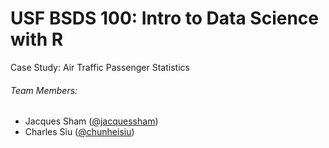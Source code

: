 # USF BSDS 100: Intro to Data Science with R
Case Study: Air Traffic Passenger Statistics

###### Team Members:
* Jacques Sham ([@jacquessham](https://github.com/jacquessham))
* Charles Siu ([@chunheisiu](https://github.com/chunheisiu))
